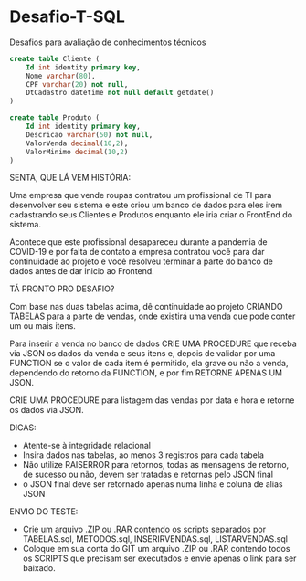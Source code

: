 # Desafio-T-SQL
Desafios para avaliação de conhecimentos técnicos

``` SQL
create table Cliente (
	Id int identity primary key,
	Nome varchar(80),
	CPF varchar(20) not null,
	DtCadastro datetime not null default getdate()
)

create table Produto (
	Id int identity primary key,
	Descricao varchar(50) not null,
	ValorVenda decimal(10,2),
	ValorMinimo decimal(10,2)
)
```

SENTA, QUE LÁ VEM HISTÓRIA:

Uma empresa que vende roupas contratou um profissional de TI para desenvolver seu sistema e
este criou um banco de dados para eles irem cadastrando seus Clientes e Produtos enquanto
ele iria criar o FrontEnd do sistema.

Acontece que este profissional desapareceu durante a pandemia de COVID-19 e por falta de contato
a empresa contratou você para dar continuidade ao projeto e você resolveu terminar a parte do banco
de dados antes de dar inicio ao Frontend.


TÁ PRONTO PRO DESAFIO?

Com base nas duas tabelas acima, dê continuidade ao projeto CRIANDO TABELAS para a parte de vendas, onde 
existirá uma venda que pode conter um ou mais itens.

Para inserir a venda no banco de dados CRIE UMA PROCEDURE que receba via JSON os dados da venda e seus itens
e, depois de validar por uma FUNCTION se o valor de cada item é permitido, ela grave ou não a venda, dependendo 
do retorno da FUNCTION, e por fim RETORNE APENAS UM JSON.

CRIE UMA PROCEDURE para listagem das vendas por data e hora e retorne os dados via JSON.

DICAS:
- Atente-se à integridade relacional
- Insira dados nas tabelas, ao menos 3 registros para cada tabela
- Não utilize RAISERROR para retornos, todas as mensagens de retorno, de sucesso ou não, devem ser tratadas 
e retornas pelo JSON final
- o JSON final deve ser retornado apenas numa linha e coluna de alias JSON

ENVIO DO TESTE:
- Crie um arquivo .ZIP ou .RAR contendo os scripts separados por TABELAS.sql, METODOS.sql, INSERIRVENDAS.sql,
LISTARVENDAS.sql
- Coloque em sua conta do GIT um arquivo .ZIP ou .RAR contendo todos os SCRIPTS que precisam ser executados
e envie apenas o link para ser baixado.
